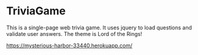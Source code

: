 # TriviaGame


This is a single-page web trivia game. It uses jquery to load questions and validate user answers. The theme is Lord of the Rings!


https://mysterious-harbor-33440.herokuapp.com/
